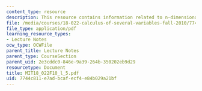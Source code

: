 ```yaml
---
content_type: resource
description: This resource contains information related to n-dimensional space.
file: /media/courses/18-022-calculus-of-several-variables-fall-2010/7744c811e7adbcafecf4e84b029a21bf_MIT18_022F10_l_5.pdf
file_type: application/pdf
learning_resource_types:
- Lecture Notes
ocw_type: OCWFile
parent_title: Lecture Notes
parent_type: CourseSection
parent_uid: 2e3cddc0-846e-9a39-264b-350202eb9d29
resourcetype: Document
title: MIT18_022F10_l_5.pdf
uid: 7744c811-e7ad-bcaf-ecf4-e84b029a21bf
---
```

